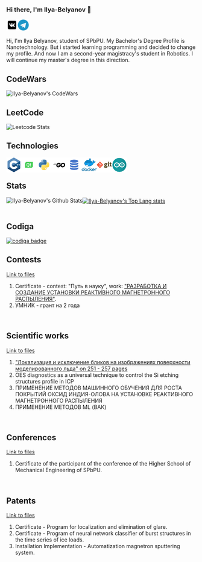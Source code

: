 ### Hi there, I'm Ilya-Belyanov 👋

<a href="https://vk.com/i_belyanov">
  <img align="left" alt="Ilya-Beldyanov | VK" width="30px" src="https://raw.githubusercontent.com/Ilya-Belyanov/Ilya-Belyanov/master/assets/vk-com.svg" />
</a>
<a href="https://t-do.ru/ilyabelyanov">
  <img align="left" alt="Ilya-Belyanov | TELEGRAM" width="30px" src="https://raw.githubusercontent.com/Ilya-Belyanov/Ilya-Belyanov/master/assets/telegram.png" />
</a>
<br />
<br />

Hi, I'm Ilya Belyanov, student of SPbPU. My Bachelor's Degree Profile is Nanotechnology.
But i started learning programming and decided to change my profile. 
And now I am a second-year magistracy's student in Robotics.
I will continue my master's degree in this direction.

## CodeWars

<img src="https://www.codewars.com/users/Ilya-Belyanov/badges/large" alt="Ilya-Belyanov's CodeWars">

## LeetCode
![Leetcode Stats](https://leetcard.jacoblin.cool/Ilya-Belyanov)

## Technologies
<img align="left" alt="C++" width="40px" src="https://raw.githubusercontent.com/github/explore/80688e429a7d4ef2fca1e82350fe8e3517d3494d/topics/cpp/cpp.png" />
<img alt="Qt" 
     align="left"
     height="40" 
     src="https://raw.githubusercontent.com/github/explore/80688e429a7d4ef2fca1e82350fe8e3517d3494d/topics/qt/qt.png" />
<img align="left" alt="Python" width="40px" src="https://raw.githubusercontent.com/github/explore/80688e429a7d4ef2fca1e82350fe8e3517d3494d/topics/python/python.png" />
<img alt="Go"  align="left"   height="40" src="https://raw.githubusercontent.com/github/explore/80688e429a7d4ef2fca1e82350fe8e3517d3494d/topics/go/go.png" />
<img alt="SQL"  align="left"   height="40" src="https://raw.githubusercontent.com/github/explore/80688e429a7d4ef2fca1e82350fe8e3517d3494d/topics/sql/sql.png" />
<img alt="Docker"  align="left"   height="40" src="https://raw.githubusercontent.com/github/explore/80688e429a7d4ef2fca1e82350fe8e3517d3494d/topics/docker/docker.png" />
<img alt="Git"  align="left"   height="40" src="https://raw.githubusercontent.com/github/explore/80688e429a7d4ef2fca1e82350fe8e3517d3494d/topics/git/git.png" />
<img alt="Arduino"  align="left"   height="40" src="https://raw.githubusercontent.com/github/explore/80688e429a7d4ef2fca1e82350fe8e3517d3494d/topics/arduino/arduino.png" />
<br />
<br />

## Stats
<img align="left" alt="Ilya-Belyanov's Github Stats" src="https://github-readme-stats.vercel.app/api?username=Ilya-Belyanov&show_icons=true&hide_border=true" />

<a href="https://github.com/nevrending/github-readme-stats">
  <img align="center" 
       alt="Ilya-Belyanov's Top Lang stats"
       src="https://github-readme-stats.vercel.app/api/top-langs/?username=Ilya-Belyanov&layout=compact" />
</a>

<br />
<br />

## Codiga
<a href="https://app.codiga.io/public/user/github/Ilya-Belyanov">
   <img src="https://api.codiga.io/public/badge/user/github/Ilya-Belyanov?style=light" alt="codiga badge" />
</a>

## Contests
<a href="https://drive.google.com/drive/folders/1ng9jM-G0w9j3UuOqYz2fRI8OFFzHxiLO?usp=sharing">Link to files</a>
1. Certificate - сontest: "Путь в науку", work: 
<a href="https://nauchkor.ru/pubs/60c50102e4dde500012f1ccc">"РАЗРАБОТКА И СОЗДАНИЕ УСТАНОВКИ РЕАКТИВНОГО МАГНЕТРОННОГО РАСПЫЛЕНИЯ"</a>.
2. УМНИК - грант на 2 года
<br />

## Scientific works
<a href="https://drive.google.com/drive/folders/1zEWtSOyW2T4gbHxsS1x2JN_scsx76b0B?usp=sharing">Link to files</a>
1. <a href="http://morintex.ru/wp-content/files_mf/1616402918%D0%B6%D1%83%D1%80%D0%BD%D0%B0%D0%BB450%D1%82.12020.pdf">"Локализация и исключение бликов на изображениях поверхности
моделированного льда" on 251 - 257 pages</a>
2. OES diagnostics as a universal technique to control the Si etching structures
profile in ICP
3. ПРИМЕНЕНИЕ МЕТОДОВ МАШИННОГО ОБУЧЕНИЯ ДЛЯ РОСТА
ПОКРЫТИЙ ОКСИД ИНДИЯ-ОЛОВА НА УСТАНОВКЕ РЕАКТИВНОГО
МАГНЕТРОННОГО РАСПЫЛЕНИЯ
4. ПРИМЕНЕНИЕ МЕТОДОВ ML (ВАК)
<br />

## Conferences
<a href="https://drive.google.com/drive/folders/14zcp6Lx6blL4h1W8DEIoN28SsNXdBz35?usp=sharing">Link to files</a>
1. Certificate of the participant of the conference of the Higher School of Mechanical Engineering of SPbPU.
<br />

## Patents
<a href="https://drive.google.com/drive/folders/14BR4Tb8OLMVAT8WOMgImCM0dpV3eAfrY?usp=sharing">Link to files</a>
1. Certificate - Program for localization and elimination of glare.
2. Certificate - Program of neural network classifier of burst structures in the time series of ice loads.
3. Installation Implementation - Automatization magnetron sputtering system.
